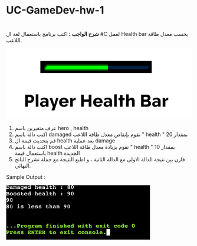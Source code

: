 # UC-GameDev-hw-1

# <p dir="rtl">
<strong>شرح الواجب : </strong>اكتب برنامج باستعمال لغة ال #C لعمل Health bar يحسب معدل طاقة اللاعب.</p>
</p>



<p align="center">

<img src="images/player%20health%20bar.png">
 
</p>

<p dir="rtl">


1. عرف متغيرين باسم hero , health 
2.  اكتب دالة باسم damaged تقوم بإنقاص معدل طاقة اللاعب " health " بمقدار  20
3. قم بتحديث قيمة ال health بعد عملية damage
4. اكتب دالة باسم boost تقوم بزيادة معدل طاقة اللاعب " health " بمقدار  10 باستعمال قيمة health الجديدة
5. قارن بين نتيجة الدالة الاولى مع الدالة الثانية ، و اطبع النتيجة مع جملة تشرح الناتج النهائي.

Sample Output : 

</p>

<img src="/images/sample%20output.png">


